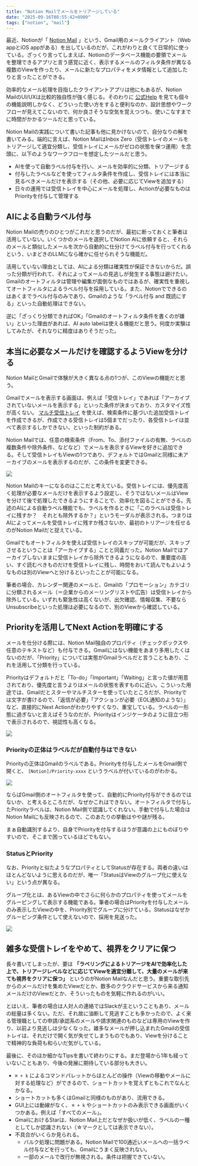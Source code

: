 ```yaml
---
title: "Notion Mailでメールをトリアージしている"
date: "2025-09-16T08:55:42+0900"
tags: ["notion", "mail"]
---
```


最近、Notionが「 [Notion Mail](https://mail.notion.so/) 」という、Gmail用のメールクライアント（Web appとiOS appがある）を出しているのだが、これがわりと良くて日常的に使っている。ざっくり言ってしまえば、Notionのデータベース機能の要領でメールを整理できるアプリと言う感覚に近く、表示するメールのフィルタ条件が異なる複数のViewを作ったり、メールに新たなプロパティをメタ情報として追加したりと言ったことができる。

効率的なメール処理を目指したクライアントアプリは他にもあるが、Notion MailのUI/UXは比較的独自性が強く感じる。そのわりに [公式Help](https://www.notion.com/ja/help/category/notion-mail) を見ても個々の機能説明しかなく、どういった使い方をすると便利なのか、設計思想やワークフローが見えてこないので、何か良さそうな空気を覚えつつも、使いこなすまでに時間がかかるツールだと思っている。

Notion Mailの実践について書いた記事も他に見かけないので、自分なりの解を書いてみる。端的に言えば、Notion MailはInbox Zero（受信トレイのメールをトリアージして適宜分類し、受信トレイにメールがゼロの状態を保つ運用）を念頭に、以下のようなワークフローを想定したツールだと思う。

- AIを使って自動ラベル付与を行い、メールを効率的に分類、トリアージする
- 付与したラベルなどを使ってフィルタ条件を作成し、受信トレイには本当に見るべきメールだけを表示する（その他、必要に応じてViewを追加する）
- 日々の運用では受信トレイを中心にメールを処理し、Actionが必要なものはPriorityを付与して管理する

## AIによる自動ラベル付与

Notion Mailの売りのひとつがこれだと思うのだが、最初に断っておくと筆者は活用していない。いくつかのメールを選択してNotion AIに依頼すると、それらのメールと類似したメールを次から自動的に仕分けてラベル付与を行ってくれるという、いまどきのLLMになら確かに任せられそうな機能だ。

活用していない理由としては、AIによる分類は確実性が保証できないからだ。誤った分類が行われて、それによってメールの見逃しが発生する事態は避けたい。Gmailのオートフィルタは管理や編集が面倒なものではあるが、確実性を重視してオートフィルタによるラベル付与を採用している。また、Notionでできるのはあくまでラベル付与のみであり、Gmailのような「ラベル付与 and 既読にする」といった自動処理はできない。

逆に「ざっくり分類できればOK」「Gmailのオートフィルタ条件を書くのが嫌い」といった理由があれば、AI auto labelは使える機能だと思う。何度か実験はしてみたが、それなりに精度はありそうだった。

## 本当に必要なメールだけを確認するようViewを分ける

Notion MailとGmailで体験が大きく異なる点の1つが、このViewの機能だと思う。

Gmailでメールを表示する画面は、例えば「受信トレイ」であれば「アーカイブされていないメールを表示する」といった条件が決まっており、カスタマイズ性が高くない。 [マルチ受信トレイ](https://support.google.com/mail/answer/9694882?hl=ja) を使えば、検索条件に基づいた追加受信トレイを作成できるが、作成できる受信トレイは5個までだったり、各受信トレイは並べて表示するしかできない、といった制約がある。

Notion Mailでは、任意の検索条件（From、To、添付ファイルの有無、ラベルの複数条件や除外条件、などなど）でメールを表示するViewを好きに追加できる。そして受信トレイもViewの1つであり、デフォルトではGmailと同様に未アーカイブのメールを表示するのだが、この条件を変更できる。

![](/images/2025-09-16/notion_mail_inbox_filter.png)

Notion Mailのキーになるのはここだと考えている。受信トレイには、優先度高く処理が必要なメールだけを表示するよう設定し、そうではないメールはViewを分けて後で処理したできるようにすることで、効率化を図ることができる。先述のAIによる自動ラベル機能でも、ラベルを作るときに「このラベルは受信トレイに残すか？　それとも除外するか？」というモーダルが表示される。つまりはAIによってメールを受信トレイに残すか残さないか、最初のトリアージを任せるのがNotion Mailだと捉えている。

Gmailでもオートフィルタを使えば受信トレイのスキップが可能だが、スキップさせるということは「アーカイブする」ことと同義だった。Notion Mailではアーカイブしないままに受信トレイから除外できるようになるので、重要度の高い、すぐ読むべきものだけを受信トレイに残し、時間をおいて読んでもよいようなものは別のViewへと分けるといったことが可能になる。

筆者の場合、カレンダー関連のメールと、Gmailの「プロモーション」カテゴリに分類されるメール（＝企業からのメーリングリストや広告）は受信トレイから除外している。いずれも緊急性は高くないが、出欠確認、情報収集、不要ならUnsubscribeといった処理は必要になるので、別のViewから確認している。

## Priorityを活用してNext Actionを明確にする

メールを仕分ける際には、Notion Mail独自のプロパティ（チェックボックスや任意のテキストなど）も付与できる。Gmailにはない機能をあまり多用したくはないのだが、「Priority」については実態がGmailラベルだと言うこともあり、これを活用して分類を行っている。

Priorityはデフォルトだと「To-do」「Important」「Waiting」と言った値が用意されており、優先度と言うよりはメールの状態を表すものに近い。こういった用途では、Gmailだとスターやマルチスターを使っていたところだが、Priorityでは文字が書けるので、「返信が必要」「アクションが必要（EOL通知のような）」など、直接的にNext Actionがわかりやすくなり、重宝している。ラベルの一形態に過ぎないと言えばそうなのだが、Priorityはインジケータのように目立つ形で表示されるので、視認性も高くなる。

![](/images/2025-09-16/notion_mail_priority.png)

### Priorityの正体はラベルだが自動付与はできない

Priorityの正体はGmailのラベルである。Priorityを付与したメールをGmail側で開くと、 `[Notion]/Priority-xxxx` というラベルが付いているのがわかる。

![](/images/2025-09-16/notion_mail_priority_label.png)

ならばGmail側のオートフィルタを使って、自動的にPriority付与ができるのではないか、と考えるところだが、なぜかこれはできない。オートフィルタで付与したPriorityラベルは、Notion Mail側で認識してくれない。手動で付与した場合はNotion Mailにも反映されるので、このあたりの挙動はやや謎が残る。

まぁ自動識別するより、自身でPriorityを付与するほうが意識の上にものぼりやすいので、そこまで困っているほどでもない。

### StatusとPriority

なお、Priorityと似たようなプロパティとしてStatusが存在する。両者の違いはほとんどないように思えるのだが、唯一「StatusはViewのグループ化に使えない」という点が異なる。

グループ化とは、あるViewの中でさらに何らかのプロパティを使ってメールをグルーピングして表示する機能である。筆者の場合はPriorityを付与したメールのみ表示したViewの中を、Priority別でグループに分けている。Statusはなぜかグルーピング条件として使えないので、採用を見送った。

![](/images/2025-09-16/notion_mail_grouping.png)

## 雑多な受信トレイをやめて、視界をクリアに保つ

長々書いてしまったが、要は **「ラベリングによるトリアージをAIで効率化した上で、トリアージレベルなどに応じてViewを適宜分離して、大量のメールが来ても視界をクリアに保つ」** というのがNotion Mailなんだと思う。重要な取引先からのメールだけを集めたViewだとか、数多のクラウドサービスから来る通知メールだけのViewだとか、そういったものを気軽に作れるのがいい。

とはいえ、筆者の場合は人対人の連絡ではSlackが主ということもあり、メールの総量は多くない。ただ、それ故に油断して見逃すことも多かったので、よく来る管理職としての申請/承認系のメールや請求関連のものなどは専用のViewを作り、以前より見逃しは少なくなった。雑多なメールが押し込まれたGmailの受信トレイは、それだけで開く気が失せてしまうものでもあり、Viewを分けることで精神的な負荷も和らいだ気がしている。

最後に、そのほか細かなTipsを書いて終わりにする。まだ登場から1年も経っていないこともあり、今後の発展に期待している部分も大きい。

- `⌘ + k` によるコマンドパレットからほとんどの操作（Viewの移動やメールに対する処理など）ができるので、ショートカットを覚えずともこれでなんとかなる。
- ショートカットも多くはGmailと同様のものがあり、流用できる。
- GUI上には動線がなく、 `⌘ + k` やショートカットのみ表示できる画面がいくつかある。例えば「すべてのメール」。
- GmailにおけるStarは、Notion Mail上だとなぜか扱いが低く、ラベルの一種としてしか認識されない（☆マークとしては表示できない）。
- 不具合がいくらか見られる。
  - バルク処理に問題がある。Notion Mailで100通近いメールへの一括ラベル付与などを行っても、Gmailにうまく反映されない。
  - 一部のメールで改行が無視される。条件は把握できていない。
     



